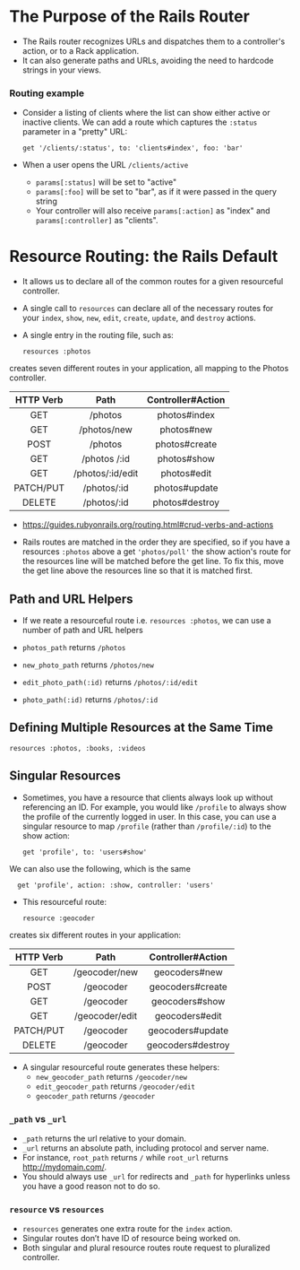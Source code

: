 # The Purpose of the Rails Router

- The Rails router recognizes URLs and dispatches them to a controller's action, or to a Rack application.
- It can also generate paths and URLs, avoiding the need to hardcode strings in your views.

### Routing example

- Consider a listing of clients where the list can show either active or inactive clients. We can add a route which captures the `:status` parameter in a "pretty" URL:

      get '/clients/:status', to: 'clients#index', foo: 'bar'

- When a user opens the URL `/clients/active`

  - `params[:status]` will be set to "active"
  - `params[:foo]` will be set to "bar", as if it were passed in the query string
  - Your controller will also receive `params[:action]` as "index" and `params[:controller]` as "clients".

# Resource Routing: the Rails Default

- It allows us to declare all of the common routes for a given resourceful controller.
- A single call to `resources` can declare all of the necessary routes for your `index`, `show`, `new`, `edit`, `create`, `update`, and `destroy` actions.
- A single entry in the routing file, such as:

      resources :photos

creates seven different routes in your application, all mapping to the Photos controller.

| HTTP Verb |       Path       | Controller#Action |
| :-------: | :--------------: | :---------------: |
|    GET    |     /photos      |   photos#index    |
|    GET    |   /photos/new    |    photos#new     |
|   POST    |     /photos      |   photos#create   |
|    GET    |   /photos /:id   |    photos#show    |
|    GET    | /photos/:id/edit |    photos#edit    |
| PATCH/PUT |   /photos/:id    |   photos#update   |
|  DELETE   |   /photos/:id    |  photos#destroy   |

- https://guides.rubyonrails.org/routing.html#crud-verbs-and-actions

- Rails routes are matched in the order they are specified, so if you have a resources `:photos` above a get `'photos/poll'` the show action's route for the resources line will be matched before the get line. To fix this, move the get line above the resources line so that it is matched first.

## Path and URL Helpers

- If we reate a resourceful route i.e. `resources :photos`, we can use a number of path and URL helpers

- `photos_path` returns `/photos`
- `new_photo_path` returns `/photos/new`
- `edit_photo_path(:id)` returns `/photos/:id/edit`
- `photo_path(:id)` returns `/photos/:id`

## Defining Multiple Resources at the Same Time

    resources :photos, :books, :videos

## Singular Resources

- Sometimes, you have a resource that clients always look up without referencing an ID. For example, you would like `/profile` to always show the profile of the currently logged in user. In this case, you can use a singular resource to map `/profile` (rather than `/profile/:id`) to the show action:

      get 'profile', to: 'users#show'

We can also use the following, which is the same

      get 'profile', action: :show, controller: 'users'

- This resourceful route:

      resource :geocoder

creates six different routes in your application:

| HTTP Verb |      Path      | Controller#Action |
| :-------: | :------------: | :---------------: |
|    GET    | /geocoder/new  |   geocoders#new   |
|   POST    |   /geocoder    | geocoders#create  |
|    GET    |   /geocoder    |  geocoders#show   |
|    GET    | /geocoder/edit |  geocoders#edit   |
| PATCH/PUT |   /geocoder    | geocoders#update  |
|  DELETE   |   /geocoder    | geocoders#destroy |

- A singular resourceful route generates these helpers:
  - `new_geocoder_path` returns `/geocoder/new`
  - `edit_geocoder_path` returns `/geocoder/edit`
  - `geocoder_path` returns `/geocoder`

### `_path` vs `_url`

- `_path` returns the url relative to your domain.
- `_url` returns an absolute path, including protocol and server name.
- For instance, `root_path` returns `/` while `root_url` returns http://mydomain.com/.
- You should always use `_url` for redirects and `_path` for hyperlinks unless you have a good reason not to do so.

### `resource` vs `resources`

- `resources` generates one extra route for the `index` action.
- Singular routes don’t have ID of resource being worked on.
- Both singular and plural resource routes route request to pluralized controller.
